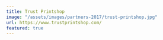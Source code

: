```yaml
---
title: Trust Printshop
image: "/assets/images/partners-2017/trust-printshop.jpg"
url: https://www.trustprintshop.com/
featured: true
---
```


